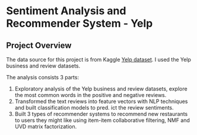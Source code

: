 # Sentiment Analysis and Recommender System - Yelp

## Project Overview
The data source for this project is from Kaggle [Yelp dataset](https://www.kaggle.com/yelp-dataset/yelp-dataset). I used the Yelp business and review datasets.

The analysis consists 3 parts:
1. Exploratory analysis of the Yelp business and review datasets, explore the most common words in the positive and negative reviews.
2. Transformed the text reviews into feature vectors with NLP techniques and built classification models to pred. ict the review sentiments.
3. Built 3 types of recommender systems to recommend new restaurants to users they might like using item-item collaborative filtering, NMF and UVD matrix factorization.

